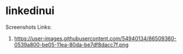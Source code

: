 # linkedinui

Screenshots Links:
1)  https://user-images.githubusercontent.com/54940134/86509360-0539a800-be05-11ea-80da-be7df8dacc7f.png
